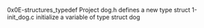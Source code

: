 0x0E-structures_typedef Project
dog.h defines a new type struct
1-init_dog.c initialize a variable of type struct dog
